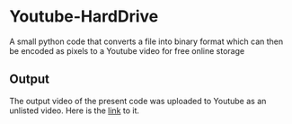 # Youtube-HardDrive
A small python code that converts a file into binary format which can then be encoded as pixels to a Youtube video for free online storage 

## Output
The output video of the present code was uploaded to Youtube as an unlisted video. Here is the [link](https://youtu.be/wdjZdRCv6mA) to it. 
